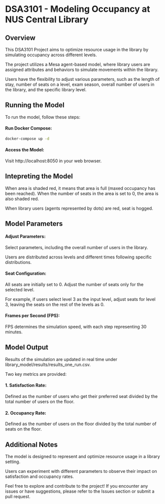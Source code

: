 # DSA3101 - Modeling Occupancy at NUS Central Library

## Overview

This DSA3101 Project aims to optimize resource usage in the library by simulating occupancy across different levels. 

The project utilizes a Mesa agent-based model, where library users are assigned attributes and behaviors to simulate movements within the library. 

Users have the flexibility to adjust various parameters, such as the length of stay, number of seats on a level, exam season, overall number of users in the library, and the specific library level.

## Running the Model

To run the model, follow these steps:

#### Run Docker Compose:

```bash
docker-compose up -d
```

#### Access the Model:

Visit http://localhost:8050 in your web browser.

## Intepreting the Model
When area is shaded red, it means that area is full (maxed occupancy has been reached). 
When the number of seats in the area is set to 0, the area is also shaded red. 

When library users (agents represented by dots) are red, seat is hogged.

## Model Parameters

#### Adjust Parameters:
Select parameters, including the overall number of users in the library.

Users are distributed across levels and different times following specific distributions.

#### Seat Configuration:
All seats are initially set to 0. Adjust the number of seats only for the selected level.

For example, if users select level 3 as the input level, adjust seats for level 3, leaving the seats on the rest of the levels as 0.

#### Frames per Second (FPS):
FPS determines the simulation speed, with each step representing 30 minutes.

## Model Output

Results of the simulation are updated in real time under library_model/results/results_one_run.csv. 

Two key metrics are provided:

#### 1. Satisfaction Rate:
Defined as the number of users who get their preferred seat divided by the total number of users on the floor.

#### 2. Occupancy Rate:
Defined as the number of users on the floor divided by the total number of seats on the floor.

## Additional Notes

The model is designed to represent and optimize resource usage in a library setting.

Users can experiment with different parameters to observe their impact on satisfaction and occupancy rates.

Feel free to explore and contribute to the project! If you encounter any issues or have suggestions, please refer to the Issues section or submit a pull request.




